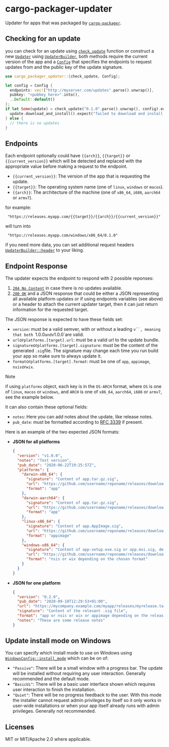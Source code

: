 # cargo-packager-updater

Updater for apps that was packaged by [`cargo-packager`](https://docs.rs/cargo-packager).

## Checking for an update

you can check for an update using [`check_update`](https://docs.rs/cargo-packager-updater/latest/cargo_packager_updater/fn.check_update.html) function or construct a new [`Updater`](https://docs.rs/cargo-packager-updater/latest/cargo_packager_updater/struct.Updater.html)
using [`UpdaterBuilder`](https://docs.rs/cargo-packager-updater/latest/cargo_packager_updater/struct.UpdaterBuilder.html), both methods require the current version of the app and
a [`Config`](https://docs.rs/cargo-packager-updater/latest/cargo_packager_updater/struct.Config.html) that specifies the endpoints to request updates from and the public key of the update signature.

```rs
use cargo_packager_updater::{check_update, Config};

let config = Config {
  endpoints: vec!["http://myserver.com/updates".parse().unwrap()],
  pubkey: "<pubkey here>".into(),
  ..Default::default()
};
if let Some(update) = check_update("0.1.0".parse().unwrap(), config).expect("failed while checking for update") {
  update.download_and_install().expect("failed to download and install update");
} else {
  // there is no updates
}

```

## Endpoints

Each endpoint optionally could have `{{arch}}`, `{{target}}` or `{{current_version}}`
which will be detected and replaced with the appropriate value before making a request to the endpoint.

- `{{current_version}}`: The version of the app that is requesting the update.
- `{{target}}`: The operating system name (one of `linux`, `windows` or `macos`).
- `{{arch}}`: The architecture of the machine (one of `x86_64`, `i686`, `aarch64` or `armv7`).

for example:

```
 "https://releases.myapp.com/{{target}}/{{arch}}/{{current_version}}"
```

will turn into

```
 "https://releases.myapp.com/windows/x86_64/0.1.0"
```

if you need more data, you can set additional request headers [`UpdaterBuilder::header`](https://docs.rs/cargo-packager-updater/latest/cargo_packager_updater/struct.UpdaterBuilder.html#method.header) to your liking.

## Endpoint Response

The updater expects the endpoint to respond with 2 possible reponses:

1.  [`204 No Content`](https://datatracker.ietf.org/doc/html/rfc2616#section-10.2.5) in case there is no updates available.
2.  [`200 OK`](https://datatracker.ietf.org/doc/html/rfc2616#section-10.2.1) and a JSON response that could be either a JSON representing all available platform updates
    or if using endpoints variables (see above) or a header to attach the current updater target,
    then it can just return information for the requested target.

The JSON response is expected to have these fields set:

- `version`: must be a valid semver, with or without a leading `v``, meaning that both `1.0.0`and`v1.0.0`are valid.
- `url`or`platforms.[target].url`: must be a valid url to the update bundle.
- `signature`or`platforms.[target].signature`: must be the content of the generated `.sig`file. The signature may change each time you run build your app so make sure to always update it.
- `format`or`platforms.[target].format`: must be one of `app`, `appimage`, `nsis`or`wix`.

> [!NOTE]
> if using `platforms` object, each key is in the `OS-ARCH` format, where `OS` is one of `linux`, `macos` or `windows`, and `ARCH` is one of `x86_64`, `aarch64`, `i686` or `armv7`, see the example below.

It can also contain these optional fields:

- `notes`: Here you can add notes about the update, like release notes.
- `pub_date`: must be formatted according to [RFC 3339](https://datatracker.ietf.org/doc/html/rfc3339#section-5.8) if present.

Here is an example of the two expected JSON formats:

- **JSON for all platforms**

  ```json
  {
    "version": "v1.0.0",
    "notes": "Test version",
    "pub_date": "2020-06-22T19:25:57Z",
    "platforms": {
      "darwin-x86_64": {
        "signature": "Content of app.tar.gz.sig",
        "url": "https://github.com/username/reponame/releases/download/v1.0.0/app-x86_64.app.tar.gz",
        "format": "app"
      },
      "darwin-aarch64": {
        "signature": "Content of app.tar.gz.sig",
        "url": "https://github.com/username/reponame/releases/download/v1.0.0/app-aarch64.app.tar.gz",
        "format": "app"
      },
      "linux-x86_64": {
        "signature": "Content of app.AppImage.sig",
        "url": "https://github.com/username/reponame/releases/download/v1.0.0/app-amd64.AppImage.tar.gz",
        "format": "appimage"
      },
      "windows-x86_64": {
        "signature": "Content of app-setup.exe.sig or app.msi.sig, depending on the chosen format",
        "url": "https://github.com/username/reponame/releases/download/v1.0.0/app-x64-setup.nsis.zip",
        "format": "nsis or wix depending on the chosen format"
      }
    }
  }
  ```

- **JSON for one platform**

  ```json
  {
    "version": "0.2.0",
    "pub_date": "2020-09-18T12:29:53+01:00",
    "url": "https://mycompany.example.com/myapp/releases/myrelease.tar.gz",
    "signature": "Content of the relevant .sig file",
    "format": "app or nsis or wix or appimage depending on the release target and the chosen format",
    "notes": "These are some release notes"
  }
  ```

## Update install mode on Windows

You can specify which install mode to use on Windows using [`WindowsConfig::install_mode`](https://docs.rs/cargo-packager-updater/latest/cargo_packager_updater/struct.WindowsConfig.html#structfield.install_mode) which can be on of:

- `"Passive"`: There will be a small window with a progress bar. The update will be installed without requiring any user interaction. Generally recommended and the default mode.
- `"BasicUi"`: There will be a basic user interface shown which requires user interaction to finish the installation.
- `"Quiet"`: There will be no progress feedback to the user. With this mode the installer cannot request admin privileges by itself so it only works in user-wide installations or when your app itself already runs with admin privileges. Generally not recommended.

## Licenses

MIT or MIT/Apache 2.0 where applicable.
